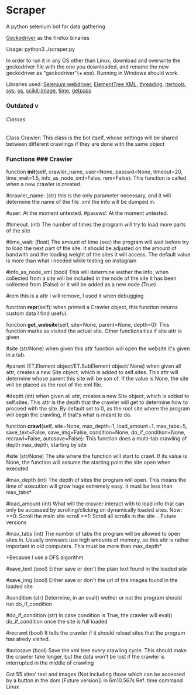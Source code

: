 # Scraper
A python selenium bot for data gathering

<a href="https://github.com/mozilla/geckodriver/releases">Geckodriver</a> as the firefox binaries

Usage: python3 ./scraper.py

In order to run it in any OS other than Linux, download and overwrite the geckodriver file with the one you downloaded, and rename the new geckodriver as
"geckodriver"(+.exe). 
Running in Windows should work.

Libraries used: <a href="https://docs.seleniumhq.org/">Selenium webdriver</a>, <a href="https://docs.python.org/3/library/xml.etree.elementtree.html?highlight=elementtree">ElementTree XML</a>, <a href="https://docs.python.org/3/library/threading.html?highlight=threading#module-threading">threading</a>, <a href="https://docs.python.org/3/library/itertools.html?highlight=itertools">itertools</a>, <a href="https://docs.python.org/3/library/sys.html?highlight=sys#module-sys">sys</a>, <a href="https://docs.python.org/3/library/os.html?highlight=os#module-os">os</a>, <a href="https://scikit-image.org/">scikit-image</a>, <a href="https://docs.python.org/3/library/time.html?highlight=time#module-time">time</a>, <a href="https://docs.python.org/3/library/getpass.html">getpass</a>

### Outdated v

###### Classes
Class Crawler: 
This class is the bot itself, whose settings will be shared between different crawlings if they are done with the same object

### Functions ### Crawler

function <b>__init__</b>(self, crawler_name, user=None, passwd=None, timeout=20, time_wait=1.5, info_as_node_xml=False, rem=False):
This function is called when a new crawler is created. 

#crawler_name: (str) this is the only parameter necessary, and it will determine the name of the file .xml the info will be dumped in.

#user: At the moment untested.
#passwd: At the moment untested.

#timeout: (int) The number of times the program will try to load more parts of the site

#time_wait: (float) The amount of time (sec) the program will wait before try to load the next part of the site. It should be adjusted on the amount of bandwith and the loading weight of the sites it will access. The default value is more than what i needed while testing on instagram

#info_as_node_xml (bool) This will determine wether the info, when collected from a site will be included in the node of the site it has been collected from (False) or it will be added as a new node (True)

#rem this is a attr i will remove, I used it when debugging

function <b>__repr__</b>(self):
when printed a Crawler object, this function returns custom data I find useful.

function <b>get_website</b>(self, site=None, parent=None, depth=0):
This function marks as visited the actual site. Other functionaities if site attr is given

#site (str/None) when given this attr function will open the website it's given in a tab.

#parent (ET.Element object/ET.SubElement object/ None) when given all attr, creates a new Site object, which is added to self.sites. This attr will determine whose parent this site will be son of. If the value is None, the site will be placed as the root of the xml file.

#depth (int) when given all attr, creates a new Site object, which is added to self.sites. This attr is the depth that the crawler will get to determine how to proceed with the site. By default set to 0, as the root site where the program will begin the crawling, if that's what is meant to do.

function <b>crawl</b>(self, site=None, max_depth=1, load_amount=1, max_tabs=5, save_text=False, save_img=False, condition=None, do_if_condition=None, recrawl=False, autosave=False):
This function does a multi-tab crawling of depth max_depth, starting by site

#site (str/None) The site where the function will start to crawl. If its value is None, the function will assume the starting point the site open when executed

#max_depth (int) The depth of sites the program will open. This means the time of execution will grow huge extremely easy. It must be less than max_tabs*

#load_amount (int) What will the crawler interact with to load info that can only be accessed by scrolling/clicking on dynamically loaded sites. Now:
        >=0: Scroll the main site scroll
        >=1: Scroll all scrolls in the site
                ...Future versions

#max_tabs (int) The number of tabs the program will be allowed to open sites in. Usually browsers use high amounts of memory, so this attr is rather important in old computers. This must be more than max_depth*

*Because I use a DFS algorithm

#save_text (bool) Either save or don't the plain text found in the loaded site

#save_img (bool) Either save or don't the url of the images found in the loaded site

#condition (str) Determine, in an eval() wether or not the program should run do_if_condition

#do_if_condition (str) In case condition is True, the crawler will eval() do_if_condition once the site is full loaded

#recrawl (bool) It tells the crawler if it should reload sites that the program has alredy visited. 

#autosave (bool) Save the xml tree every crawling cycle. This should make the crawler take longer, but the data won't be lost if the crawler is interrupted in the middle of crawling



Got 55 sites' text and images (Not including those which can be accessed by a button in the dom [Future version]) in 6m10.567s 
Ref. time command Linux
